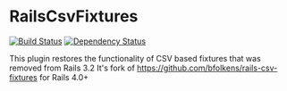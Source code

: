 RailsCsvFixtures
================
[![Build Status](https://travis-ci.org/vforge/rails-csv-fixtures.png)](https://travis-ci.org/vforge/rails-csv-fixtures)
[![Dependency Status](https://gemnasium.com/vforge/rails-csv-fixtures.png)](https://gemnasium.com/vforge/rails-csv-fixtures)


This plugin restores the functionality of CSV based fixtures that was removed from Rails 3.2
It's fork of https://github.com/bfolkens/rails-csv-fixtures for Rails 4.0+
